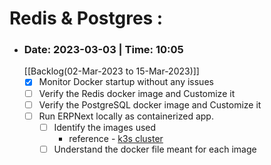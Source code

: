 # Redis & Postgres : 
- ### Date: 2023-03-03 | Time: 10:05 
	[[Backlog(02-Mar-2023 to 15-Mar-2023)]] 
	- [x] Monitor Docker startup without any issues
	- [ ] Verify the Redis docker image and Customize it 
	- [ ] Verify the PostgreSQL docker image and Customize it
	- [ ] Run ERPNext locally as containerized app. 
		- [ ] Identify the images used
			- reference - [k3s cluster](https://verystrongfingers.github.io/erpnext/2021/02/11/erpnext-k3s.html)
		- [ ] Understand the docker file meant for each image
